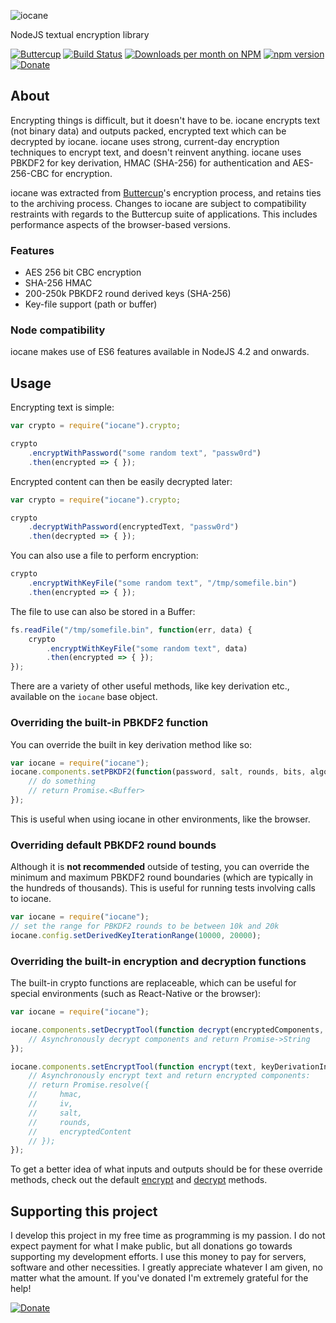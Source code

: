 ![iocane](https://raw.githubusercontent.com/perry-mitchell/iocane/master/iocane_header.jpg)

NodeJS textual encryption library

[![Buttercup](https://cdn.rawgit.com/buttercup-pw/buttercup-assets/6582a033/badge/buttercup-slim.svg)](https://buttercup.pw) [![Build Status](https://travis-ci.org/perry-mitchell/iocane.svg?branch=master)](https://travis-ci.org/perry-mitchell/iocane) [![Downloads per month on NPM](https://img.shields.io/npm/dm/iocane.svg?maxAge=2592000)](https://www.npmjs.com/package/iocane/) [![npm version](https://badge.fury.io/js/iocane.svg)](https://www.npmjs.com/package/iocane/) [![Donate](https://www.paypalobjects.com/webstatic/en_US/i/btn/png/btn_donate_74x21.png)](https://paypal.me/perryjamesmitchell)

## About
Encrypting things is difficult, but it doesn't have to be. iocane encrypts text (not binary data) and outputs packed, encrypted text which can be decrypted by iocane. iocane uses strong, current-day encryption techniques to encrypt text, and doesn't reinvent anything. iocane uses PBKDF2 for key derivation, HMAC (SHA-256) for authentication and AES-256-CBC for encryption.

iocane was extracted from [Buttercup](https://github.com/buttercup-pw/buttercup-core)'s encryption process, and retains ties to the archiving process. Changes to iocane are subject to compatibility restraints with regards to the Buttercup suite of applications. This includes performance aspects of the browser-based versions.

### Features
 - AES 256 bit CBC encryption
 - SHA-256 HMAC
 - 200-250k PBKDF2 round derived keys (SHA-256)
 - Key-file support (path or buffer)

### Node compatibility
iocane makes use of ES6 features available in NodeJS 4.2 and onwards.

## Usage
Encrypting text is simple:

```javascript
var crypto = require("iocane").crypto;

crypto
    .encryptWithPassword("some random text", "passw0rd")
    .then(encrypted => { });
```

Encrypted content can then be easily decrypted later:

```javascript
var crypto = require("iocane").crypto;

crypto
    .decryptWithPassword(encryptedText, "passw0rd")
    .then(decrypted => { });
```

You can also use a file to perform encryption:

```javascript
crypto
    .encryptWithKeyFile("some random text", "/tmp/somefile.bin")
    .then(encrypted => { });
```

The file to use can also be stored in a Buffer:

```javascript
fs.readFile("/tmp/somefile.bin", function(err, data) {
    crypto
        .encryptWithKeyFile("some random text", data)
        .then(encrypted => { });
});
```

There are a variety of other useful methods, like key derivation etc., available on the `iocane` base object.

### Overriding the built-in PBKDF2 function
You can override the built in key derivation method like so:

```javascript
var iocane = require("iocane");
iocane.components.setPBKDF2(function(password, salt, rounds, bits, algorithm) {
    // do something
    // return Promise.<Buffer>
});
```

This is useful when using iocane in other environments, like the browser.

### Overriding default PBKDF2 round bounds
Although it is **not recommended** outside of testing, you can override the minimum and maximum PBKDF2 round boundaries (which are typically in the hundreds of thousands). This is useful for running tests involving calls to iocane.

```javascript
var iocane = require("iocane");
// set the range for PBKDF2 rounds to be between 10k and 20k
iocane.config.setDerivedKeyIterationRange(10000, 20000);
```

### Overriding the built-in encryption and decryption functions
The built-in crypto functions are replaceable, which can be useful for special environments (such as React-Native or the browser):

```javascript
var iocane = require("iocane");

iocane.components.setDecryptTool(function decrypt(encryptedComponents, keyDerivationInfo) {
    // Asynchronously decrypt components and return Promise->String
});

iocane.components.setEncryptTool(function encrypt(text, keyDerivationInfo) {
    // Asynchronously encrypt text and return encrypted components:
    // return Promise.resolve({
    //     hmac,
    //     iv,
    //     salt,
    //     rounds,
    //     encryptedContent
    // });
});
```

To get a better idea of what inputs and outputs should be for these override methods, check out the default [encrypt](https://github.com/perry-mitchell/iocane/blob/b7fc976ac3790603b4748016b95e5b320b4c8283/source/components.js#L33) and [decrypt](https://github.com/perry-mitchell/iocane/blob/b7fc976ac3790603b4748016b95e5b320b4c8283/source/components.js#L10) methods.

## Supporting this project
I develop this project in my free time as programming is my passion. I do not expect payment for what I make public, but all donations go towards supporting my development efforts. I use this money to pay for servers, software and other necessities. I greatly appreciate whatever I am given, no matter what the amount. If you've donated I'm extremely grateful for the help!

[![Donate](https://www.paypalobjects.com/webstatic/en_US/i/btn/png/btn_donate_74x21.png)](https://paypal.me/perryjamesmitchell)
